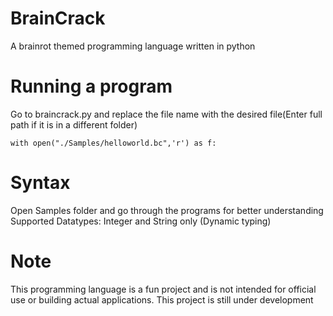 # BrainCrack
A brainrot themed programming language written in python

# Running a program
Go to braincrack.py and replace the file name with the desired file(Enter full path if it is in a different folder)
```
with open("./Samples/helloworld.bc",'r') as f:
```

# Syntax
Open Samples folder and go through the programs for better understanding
Supported Datatypes: Integer and String only (Dynamic typing)

# Note
This programming language is a fun project and is not intended for official use or building actual applications.
This project is still under development
